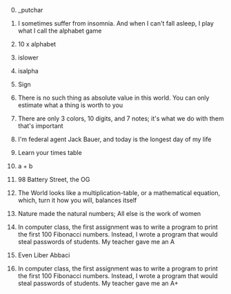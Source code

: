 0. _putchar

1. I sometimes suffer from insomnia. And when I can't fall asleep, I play what I call the alphabet game

2. 10 x alphabet

3. islower

4. isalpha

5. Sign

6. There is no such thing as absolute value in this world. You can only estimate what a thing is worth to you

7. There are only 3 colors, 10 digits, and 7 notes; it's what we do with them that's important

8. I'm federal agent Jack Bauer, and today is the longest day of my life

9. Learn your times table

10. a + b

11. 98 Battery Street, the OG

12. The World looks like a multiplication-table, or a mathematical equation, which, turn it how you will, balances itself

13. Nature made the natural numbers; All else is the work of women

14. In computer class, the first assignment was to write a program to print the first 100 Fibonacci numbers. Instead, I wrote a program that would steal passwords of students. My teacher gave me an A

15. Even Liber Abbaci

16. In computer class, the first assignment was to write a program to print the first 100 Fibonacci numbers. Instead, I wrote a program that would steal passwords of students. My teacher gave me an A+
